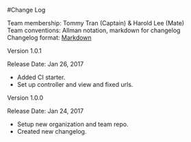#Change Log

Team membership: Tommy Tran (Captain) & Harold Lee (Mate)  
Team conventions: Allman notation, markdown for changelog  
Changelog format: [Markdown](https://github.com/adam-p/markdown-here/wiki/Markdown-Cheatsheet) 

Version 1.0.1

Release Date: Jan 26, 2017
- Added CI starter.
- Set up controller and view and fixed urls.

Version 1.0.0

Release Date: Jan 24, 2017
- Setup new organization and team repo.
- Created new changelog.


